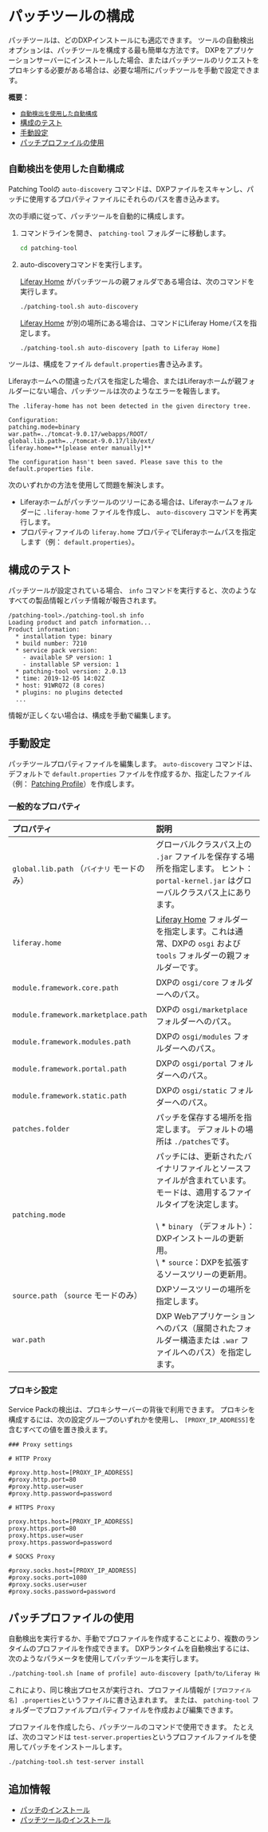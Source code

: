 # パッチツールの構成

パッチツールは、どのDXPインストールにも適応できます。 ツールの自動検出オプションは、パッチツールを構成する最も簡単な方法です。 DXPをアプリケーションサーバーにインストールした場合、またはパッチツールのリクエストをプロキシする必要がある場合は、必要な場所にパッチツールを手動で設定できます。

**概要：**

  - [`自動検出を使用した自動構成`](#automatic-configuration-using-auto-discovery)
  - [構成のテスト](#testing-the-configuration)
  - [手動設定](#manual-configuration)
  - [パッチプロファイルの使用](#using-patching-profiles)

## `自動検出を使用した自動構成`

Patching Toolの `auto-discovery` コマンドは、DXPファイルをスキャンし、パッチに使用するプロパティファイルにそれらのパスを書き込みます。

次の手順に従って、パッチツールを自動的に構成します。

1.  コマンドラインを開き、 `patching-tool` フォルダーに移動します。

    ``` bash
    cd patching-tool
    ```

2.  auto-discoveryコマンドを実行します。

    [Liferay Home](../../reference/liferay-home.md) がパッチツールの親フォルダである場合は、次のコマンドを実行します。

    ``` bash
    ./patching-tool.sh auto-discovery
    ```

    [Liferay Home](../../reference/liferay-home.md) が別の場所にある場合は、コマンドにLiferay Homeパスを指定します。

    ``` bash
    ./patching-tool.sh auto-discovery [path to Liferay Home]
    ```

ツールは、構成をファイル `default.properties`書き込みます。

Liferayホームへの間違ったパスを指定した場合、またはLiferayホームが親フォルダーにない場合、パッチツールは次のようなエラーを報告します。

    The .liferay-home has not been detected in the given directory tree.
    
    Configuration:
    patching.mode=binary
    war.path=../tomcat-9.0.17/webapps/ROOT/
    global.lib.path=../tomcat-9.0.17/lib/ext/
    liferay.home=**[please enter manually]**
    
    The configuration hasn't been saved. Please save this to the default.properties file.

次のいずれかの方法を使用して問題を解決します。

  - Liferayホームがパッチツールのツリーにある場合は、Liferayホームフォルダーに `.liferay-home` ファイルを作成し、 `auto-discovery` コマンドを再実行します。
  - プロパティファイルの `liferay.home` プロパティでLiferayホームパスを指定します（例： `default.properties`）。

## 構成のテスト

パッチツールが設定されている場合、 `info` コマンドを実行すると、次のようなすべての製品情報とパッチ情報が報告されます。

    /patching-tool>./patching-tool.sh info
    Loading product and patch information...
    Product information:
      * installation type: binary
      * build number: 7210
      * service pack version:
        - available SP version: 1
        - installable SP version: 1
      * patching-tool version: 2.0.13
      * time: 2019-12-05 14:02Z
      * host: 91WRQ72 (8 cores)
      * plugins: no plugins detected
      ...

情報が正しくない場合は、構成を手動で編集します。

## 手動設定

パッチツールプロパティファイルを編集します。 `auto-discovery` コマンドは、デフォルトで `default.properties` ファイルを作成するか、指定したファイル（例： [Patching Profile](#using-patching-profiles)）を作成します。

### 一般的なプロパティ

| プロパティ                               | 説明                                                                                                                                                                  |
|:----------------------------------- |:------------------------------------------------------------------------------------------------------------------------------------------------------------------- |
| `global.lib.path` （`バイナリ` モードのみ）    | グローバルクラスパス上の `.jar` ファイルを保存する場所を指定します。 ヒント： `portal-kernel.jar` はグローバルクラスパス上にあります。                                                                                  |
| `liferay.home`                      | [Liferay Home](../../reference/liferay-home.md) フォルダーを指定します。これは通常、DXPの `osgi` および `tools` フォルダーの親フォルダーです。                                                           |
| `module.framework.core.path`        | DXPの `osgi/core` フォルダーへのパス。                                                                                                                                         |
| `module.framework.marketplace.path` | DXPの `osgi/marketplace` フォルダーへのパス。                                                                                                                                  |
| `module.framework.modules.path`     | DXPの `osgi/modules` フォルダーへのパス。                                                                                                                                      |
| `module.framework.portal.path`      | DXPの `osgi/portal` フォルダーへのパス。                                                                                                                                       |
| `module.framework.static.path`      | DXPの `osgi/static` フォルダーへのパス。                                                                                                                                       |
| `patches.folder`                    | パッチを保存する場所を指定します。 デフォルトの場所は `./patches`です。                                                                                                                          |
| `patching.mode`                     | パッチには、更新されたバイナリファイルとソースファイルが含まれています。 モードは、適用するファイルタイプを決定します。<br><br>\ * ` binary ` （デフォルト）：DXPインストールの更新用。<br>\ * ` source `：DXPを拡張するソースツリーの更新用。 |
| `source.path` （`source` モードのみ）      | DXPソースツリーの場所を指定します。                                                                                                                                                 |
| `war.path`                          | DXP Webアプリケーションへのパス（展開されたフォルダー構造または `.war` ファイルへのパス）を指定します。                                                                                                         |

### プロキシ設定

Service Packの検出は、プロキシサーバーの背後で利用できます。 プロキシを構成するには、次の設定グループのいずれかを使用し、 `[PROXY_IP_ADDRESS]`を含むすべての値を置き換えます。

``` properties
### Proxy settings

# HTTP Proxy

#proxy.http.host=[PROXY_IP_ADDRESS]
#proxy.http.port=80
#proxy.http.user=user
#proxy.http.password=password

# HTTPS Proxy

proxy.https.host=[PROXY_IP_ADDRESS]
proxy.https.port=80
proxy.https.user=user
proxy.https.password=password

# SOCKS Proxy

#proxy.socks.host=[PROXY_IP_ADDRESS]
#proxy.socks.port=1080
#proxy.socks.user=user
#proxy.socks.password=password
```

## パッチプロファイルの使用

自動検出を実行するか、手動でプロファイルを作成することにより、複数のランタイムのプロファイルを作成できます。 DXPランタイムを自動検出するには、次のようなパラメータを使用してパッチツールを実行します。

``` bash
./patching-tool.sh [name of profile] auto-discovery [path/to/Liferay Home]
```

これにより、同じ検出プロセスが実行され、プロファイル情報が `[プロファイル名] .properties`というファイルに書き込まれます。 または、 `patching-tool` フォルダーでプロファイルプロパティファイルを作成および編集できます。

プロファイルを作成したら、パッチツールのコマンドで使用できます。 たとえば、次のコマンドは `test-server.properties`というプロファイルファイルを使用してパッチをインストールします。

``` bash
./patching-tool.sh test-server install
```

## 追加情報

  - [パッチのインストール](./installing-patches.md)
  - [パッチツールのインストール](./installing-the-patching-tool.md)
